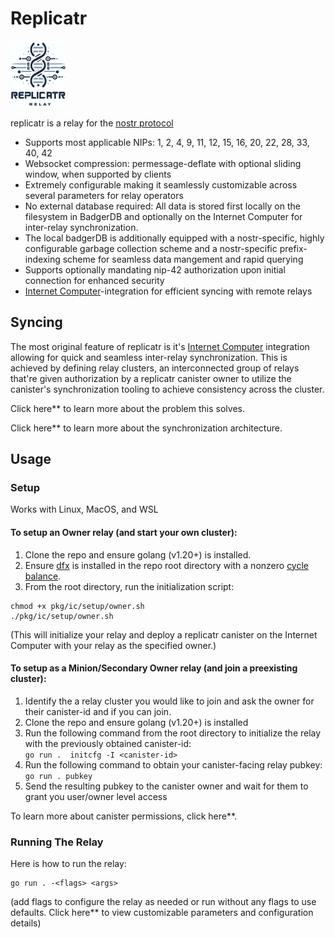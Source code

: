 # Replicatr

![logo](doc/logo.png)

replicatr is a relay for the [nostr protocol](https://github.com/nostr-protocol/nostr)

* Supports most applicable NIPs: 1, 2, 4, 9, 11, 12, 15, 16, 20, 22, 28, 33, 40, 42
* Websocket compression: permessage-deflate with optional sliding window, when supported by clients
* Extremely configurable making it seamlessly customizable across several parameters for relay operators 
* No external database required: All data is stored first locally on the filesystem in BadgerDB and optionally on the Internet Computer for inter-relay synchronization. 
* The local badgerDB is additionally equipped with a nostr-specific, highly configurable garbage collection scheme and a nostr-specific prefix-indexing scheme for seamless data mangement and rapid querying
* Supports optionally mandating nip-42 authorization upon initial connection for enhanced security
* [Internet Computer](https://internetcomputer.org/docs/current/home)-integration for efficient syncing with remote relays

## Syncing

The most original feature of replicatr is it's  [Internet Computer](https://internetcomputer.org/docs/current/home) integration allowing for quick and seamless inter-relay synchronization. This is achieved by defining relay clusters, an interconnected group of relays that're given authorization by a replicatr canister owner to utilize the canister's synchronization tooling to achieve consistency across the cluster.

Click here** to learn more about the problem this solves.

Click here** to learn more about the synchronization architecture.

## Usage

### Setup

Works with Linux, MacOS, and WSL

#### To setup an Owner relay (and start your own cluster):

1. Clone the repo and ensure golang (v1.20+) is installed.
2. Ensure [dfx](https://internetcomputer.org/docs/current/developer-docs/getting-started/install/) is installed in the repo root directory with a nonzero [cycle balance](https://support.dfinity.org/hc/en-us/articles/5946641657108-What-is-a-cycles-wallet).
3. From the root directory, run the initialization script:

```
chmod +x pkg/ic/setup/owner.sh
./pkg/ic/setup/owner.sh
```
   
(This will initialize your relay and deploy a replicatr canister on the Internet Computer with your relay as the specified owner.)
	     
	     
#### To setup as a Minion/Secondary Owner  relay (and join a preexisting cluster):

1. Identify the a relay cluster you would like to join and ask the owner for their canister-id and if you can join.
2. Clone the repo and ensure golang (v1.20+) is installed
3. Run the following command from the root directory to initialize the relay with the previously obtained canister-id:\
`go run .  initcfg -I <canister-id>`
4. Run the following command to obtain your canister-facing relay pubkey:\
`go run . pubkey`
5. Send the resulting pubkey to the canister owner and wait for them to grant you user/owner level access

To learn more about canister permissions, click here**.

### Running The Relay

Here is how to run the relay:
```
go run . -<flags> <args>
```
(add flags to configure the relay as needed or run without any flags to use defaults. Click here** to view customizable parameters and configuration details)
